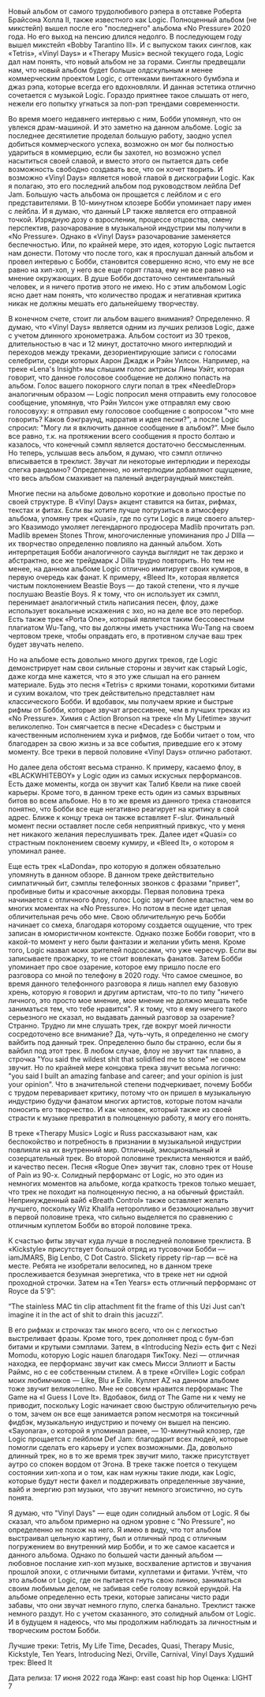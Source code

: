 Новый альбом от самого трудолюбивого рэпера в отставке Роберта Брайсона Холла II, также известного как Logic. Полноценный альбом (не микстейп) вышел после его "последнего" альбома «No Pressure» 2020 года. Но его выход на пенсию длился недолго. В последующем году вышел микстейп «Bobby Tarantino III». И с выпуском таких синглов, как «Tetris», «Vinyl Days» и «Therapy Music» весной текущего года, Logic дал нам понять, что новый альбом не за горами. Синглы предвещали нам, что новый альбом будет больше олдскульным и менее коммерческим проектом Logic, с оттенками винтажного бумбэпа и джаз рэпа, которые всегда его вдохновляли. И данная эстетика отлично сочетается с музыкой Logic. Гораздо приятнее такое слышать от него, нежели его попытку угнаться за поп-рэп трендами современности.

Во время моего недавнего интервью с ним, Бобби упомянул, что он увлекся драм-машиной. И это заметно на данном альбоме. Logic за последнее десятилетие проделал большую работу, заодно успел добиться коммерческого успеха, возможно он мог бы полностью удариться в коммерцию, если бы захотел, но возможно успел насытиться своей славой, и вместо этого он пытается дать себе возможность свободно создавать все, что он хочет творить. И возможно «Vinyl Days» является новой главой в дискографии Logic. Как я полагаю, это его последний альбом под руководством лейбла Def Jam. Большую часть альбома он прощается с лейблом и с его представителями. В 10-минутном клозере Бобби упоминает пару имен с лейбла. И я думаю, что данный LP также является его отправной точкой. Изрядную дозу о взрослении, процессе отцовства, смену перспектив, разочарование в музыкальной индустрии мы получили в «No Pressure». Однако в «Vinyl Days» разочарование заменяется беспечностью. Или, по крайней мере, это идея, которую Logic пытается нам донести. Потому что после того, как я прослушал данный альбом и провел интервью с Бобби, становится совершенно ясно, что ему не все равно на хип-хоп, у него все еще горят глаза, ему не все равно на мнение окружающих. В душе Бобби достаточно сентиментальный человек, и я ничего против этого не имею. Но с этим альбомом Logic ясно дает нам понять, что количество продаж и негативная критика никак не должны мешать его дальнейшему творчеству.

В конечном счете, стоит ли альбом вашего внимания? Определенно. Я думаю, что «Vinyl Days» является одним из лучших релизов Logic, даже с учетом длинного хронометража. Альбом состоит из 30 треков, длительностью в час и 12 минут, достаточно много интерлюдий и переходов между треками, дезориентирующие записи с голосами селебрити, среди которых Аарон Джадж и Рэйн Уилсон. Например, на треке «Lena's Insight» мы слышим голос актрисы Лины Уэйт, которая говорит, что данное голосовое сообщение не должно попасть на альбом. Голос вашего покорного слуги попал в трек «NeedleDrop» аналогичным образом — Logic попросил меня отправить ему голосовое сообщение, упомянув, что Рэйн Уилсон уже отправлял ему свою голосовуху: я отправил ему голосовое сообщение с вопросом "что мне говорить? Каков бэкграунд, нарратив и идея песни?", а после Logic спросил: "Могу ли я включить данное сообщение в альбом?”. Мне было все равно, т.к. на протяжении всего сообщения я просто болтаю и казалось, что конечный сэмпл является достаточно бессмысленным. Но теперь, услышав весь альбом, я думаю, что сэмпл отлично вписывается в треклист. Звучат ли некоторые интерлюдии и переходы слегка рандомно? Определенно, но интерлюдии добавляют ощущение, что весь альбом смахивает на паленый андеграундный микстейп.

Многие песни на альбоме довольно короткие и довольно простые по своей структуре. В «Vinyl Days» акцент ставится на битах, рифмах, текстах и фитах. Если вы хотите лучше погрузиться в атмосферу альбома, упомяну трек «Quasi», где по сути Logic в лице своего альтер-эго Квазимодо умоляет легендарного продюсера Madlib прочитать рэп. Madlib времен Stones Throw, многочисленные упоминания про J DIlla — их творчество определенно повлияло на данный альбом. Хоть интерпретация Бобби аналогичного саунда выглядит не так дерзко и абстрактно, все же трейдмарк J Dilla трудно повторить. Но тем не менее, на данном альбоме Logic отлично имитирует своих кумиров, в первую очередь как фанат. К примеру, «Bleed It», которая является чистым поклонением Beastie Boys — до такой степени, что я лучше послушаю Beastie Boys. Я к тому, что он использует их сэмпл, перенимает аналогичный стиль написания песен, флоу, даже использует вокальные искажения с эхо, но на деле все это перебор. Есть также трек «Porta One», который является таким бессовестным плагиатом Wu-Tang, что вы должны иметь участника Wu-Tang на своем чертовом треке, чтобы оправдать его, в противном случае ваш трек будет звучать нелепо.

Но на альбоме есть довольно много других треков, где Logic демонстрирует нам свои сильные стороны и звучит как старый Logic, даже когда мне кажется, что я это уже слышал на его раннем материале. Будь это песня «Tetris» с яркими тонами, короткими битами и сухим вокалом, что трек действительно представляет нам классического Бобби. И вдобавок, мы получаем яркие и быстрые рифмы от Бобби, которые звучат агрессивнее, чем в лучших треках из «No Pressure». Химия с Action Bronson на треке «In My Lifetime» звучит великолепно. Тон смягчается в песне «Decades» с быстрым и качественным исполнением хука и рифмов, где Бобби читает о том, что благодарен за свою жизнь и за все события, приведшие его к этому моменту. Все треки в первой половине «Vinyl Days» отлично работают.

Но далее дела обстоят весьма странно. К примеру, касаемо флоу, в «BLACKWHITEBOY» у Logic один из самых искусных перформансов. Есть даже моменты, когда он звучит как Талиб Квели на пике своей карьеры. Кроме того, в данном треке есть один из самых взрывных битов во всем альбоме. Но в то же время из данного трека становится понятно, что Бобби все еще негативно реагирует на критику в свой адрес. Ближе к концу трека он также вставляет F-slur. Финальный момент песни оставляет после себя неприятный привкус, что у меня нет никакого желания переслушивать трек. Далее идет «Quasi» со страстным поклонением своему кумиру, и «Bleed It», о котором я упоминал ранее.

Еще есть трек «LaDonda», про которую я должен обязательно упомянуть в данном обзоре. В данном треке действительно симпатичный бит, сэмплы телефонных звонков с фразами "привет", пробивные биты и красочные аккорды. Первая половина трека начинается с отличного флоу, голос Logic звучит более властно, чем во многих моментах на «No Pressure». Но потом в песне идет целая обличительная речь обо мне. Свою обличительную речь Бобби начинает со смеха, благодаря которому создается ощущение, что трек записан в юмористичном контексте. Однако позже Бобби говорит, что в какой-то момент у него были фантазии и желании убить меня. Кроме того, Logic назвал моих зрителей подсосами, что уже чересчур. Если вы записываете прожарку, то не стоит вовлекать фанатов. Затем Бобби упоминает про свое озарение, которое ему пришло после его разговора со мной по телефону в 2020 году. Что самое смешное, во время данного телефонного разговора я лишь наплел ему базовую хрень, которую я говорил и другим артистам, что-то по типу "ничего личного, это просто мое мнение, мое мнение не должно мешать тебе заниматься тем, что тебе нравится". Я к тому, что я ему ничего такого серьезного не сказал, но выдавать данный разговор за озарение? Странно. Трудно ли мне слушать трек, где вокруг моей личности сосредоточено все внимание? Да, чуть-чуть, я определенно не смогу вайбить под данный трек. Определенно было бы странно, если бы я вайбил под этот трек. В любом случае, флоу не звучит так плавно, а строчка "You said the wildest shit that solidified me to stone" не совсем звучит. Но по крайней мере концовка трека звучит весьма логично: "you said I built an amazing fanbase and career; and your opinion is just your opinion". Что в значительной степени подчеркивает, почему Бобби с трудом переваривает критику, потому что он пришел в музыкальную индустрию будучи фанатом многих артистов, которые потом начали поносить его творчество. И как человек, который также из своей страсти к музыке превратил в полноценную работу, я могу его понять.

В треке «Therapy Music» Logic и Russ рассказывают нам, как беспокойство и потребность в признании в музыкальной индустрии повлияли на их внутренний мир. Отличный, эмоциональный и созерцательный трек. Во второй половине треклиста меняются и вайб, и качество песен. Песня «Rogue One» звучит так, словно трек от House of Pain из 90-х. Солидный перформанс от Logic, но это один из немногих моментов на альбоме, когда краткость треков только мешает, что трек не походит на полноценную песню, а на обычный фристайл. Непринужденный вайб «Breath Control» также оставляет желать лучшего, поскольку Wiz Khalifa неторопливо и безэмоционально звучит в первой половине трека, что сильно выделяется по сравнению с отличным куплетом Бобби во второй половине трека.

К счастью фиты звучат куда лучше в последней половине треклиста. В «Kickstyle» присутствует большой отряд из тусовочки Бобби — iamJMARS, Big Lenbo, C Dot Castro. Slickety rippety rip-rap — всё на месте. Ребята не изобретали велосипед, но в данном треке прослеживается безумная энергетика, что в треке нет ни одной проходной строчки. Затем на «Ten Years» есть отличный перформанс от Royce da 5'9”:

“The stainless MAC tin clip attachment fit the frame of this Uzi
Just can't imagine it in the act of shit to drain this jacuzzi”.

В его рифмах и строчках так много всего, что он с легкостью выстреливает фразы. Кроме того, трек дополняет прод с бум-бэп битами и крутыми сэмплами. Затем, в «Introducing Nezi» есть фит с Nezi Momodu, которую Logic нашел благодаря ТикТоку. Nezi — отличная находка, ее перформанс звучит как смесь Мисси Эллиотт и Басты Раймс, но с ее собственным стилем. А в треке «Orville» Logic собрал моих любимчиков — Like, Blu и Exile. Куплет AZ на данном альбоме тоже звучит великолепно. Мне не совсем нравится перформанс The Game на «I Guess I Love It». Вдобавок, билд от The Game ни к чему не приводит, поскольку Logic начинает свою быструю обличительную речь о том, зачем он все еще занимается рэпом несмотря на токсичный фидбэк, музыкальную индустрию и почему он вышел на пенсию. «Sayonara», о которой я упоминал ранее, — 10-минутный клозер, где Logic прощается с лейблом Def Jam: благодарит всех людей, которые помогли сделать его карьеру и успех возможными. Да, довольно длинный трек, но в то же время трек звучит мило, также присутствует аутро со спокен вордом от Эгона. В треке также поется о текущем состоянии хип-хопа и о том, как нам нужны такие люди, как Logic, которые будут нести факел и поддерживать определенные звучание, вайб и энергию рэп музыки, что звучит немного эгоистично, но суть понята.

Я думаю, что "Vinyl Days" — еще один солидный альбом от Logic. Я бы сказал, что альбом примерно на одном уровне с "No Pressure", но определенно не похож на него. Я имею в виду, что тот альбом выстраивал цельную картину, был и отличный прод с отличным погружением во внутренний мир Бобби, и то же самое касается и данного альбома. Однако по большей части данный альбом — любовное послание хип-хоп музыке, восхваление артистов и звучания прошлой эпохи, с отличными битами, куплетами и фитами. Учтём, что это альбом от Logic, где он пытается гнуть свою линию, заниматься своим любимым делом, не забивая себе голову всякой ерундой. На альбоме определенно есть треки, которые записаны чисто ради забавы, что они звучат немного глупо, слегка банально. Треклист также немного раздут. Но с учетом сказанного, это солидный альбом от Logic. И в будущем я надеюсь, что мы продолжим наблюдать за личностным и творческим ростом Бобби.

Лучшие треки: Tetris, My Life Time, Decades, Quasi, Therapy Music, Kickstyle, Ten Years, Introducing Nezi, Orville, Carnival, Vinyl Days
Худший трек: Bleed It

Дата релиза: 17 июня 2022 года
Жанр: east coast hip hop
Оценка: LIGHT 7
